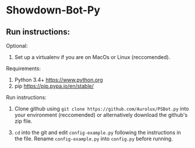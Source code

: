 # Showdown-Bot-Py
## Run instructions:
Optional: 
1. Set up a virtualenv if you are on MacOs or Linux (reccomended).

Requirements:
1. Python 3.4+ https://www.python.org
2. pip https://pip.pypa.io/en/stable/

Run instructions:
1. Clone github using `git clone https://github.com/Aurolux/PSBot.py` into your environment (reccomended) or alternatively download the github's zip file.
<!--- 2. Install dependencies using `pip install -r requirements.txt` --->
3. `cd` into the git and edit `config-example.py` following the instructions in the file. Rename `config-example.py` into `config.py` before running.
